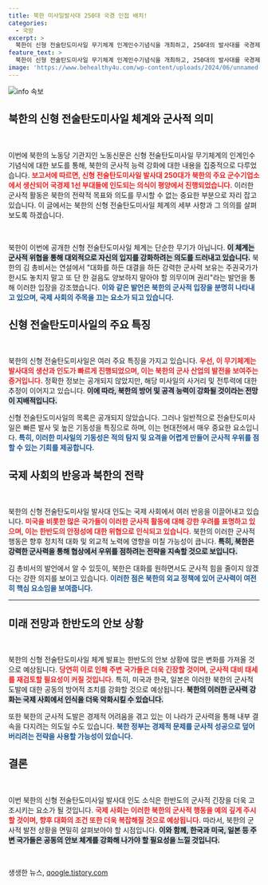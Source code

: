 ```yaml
---
title: 북한 미사일발사대 250대 국경 인접 배치!
categories:
  - 국방
excerpt: >
  북한이 신형 전술탄도미사일 무기체계 인계인수기념식을 개최하고, 250대의 발사대를 국경제부대에 인도했다고 발표했다. 김 총비서는 미국에 강력한 군사력 보유의 중요성을 강조하며 긴장을 고조시켰다.
feature_text: >
  북한이 신형 전술탄도미사일 무기체계 인계인수기념식을 개최하고, 250대의 발사대를 국경제부대에 인도했다고 발표했다. 김 총비서는 미국에 강력한 군사력 보유의 중요성을 강조하며 긴장을 고조시켰다.
image: 'https://www.behealthy4u.com/wp-content/uploads/2024/06/unnamed-file.png'
---
```


<p><img src="https://www.behealthy4u.com/wp-content/uploads/2024/06/unnamed-file.png" alt="info 속보" /></p>

<h2 data-ke-size="size26">북한의 신형 전술탄도미사일 체계와 군사적 의미</h2>

<p data-ke-size="size16">&nbsp;</p>

<p>이번에 북한의 노동당 기관지인 노동신문은 신형 전술탄도미사일 무기체계의 인계인수기념식에 대한 보도를 통해, 북한의 군사적 능력 강화에 대한 내용을 집중적으로 다루었습니다. <b><span style="color: #ee2323;">보고서에 따르면, 신형 전술탄도미사일 발사대 250대가 북한의 주요 군수기업소에서 생산되어 국경제 1선 부대들에 인도되는 의식이 평양에서 진행되었습니다.</span></b> 이러한 군사적 활동은 북한의 전략적 목표와 의도를 무시할 수 없는 중요한 부분으로 자리 잡고 있습니다. 이 글에서는 북한의 신형 전술탄도미사일 체계의 세부 사항과 그 의의를 살펴보도록 하겠습니다.<p data-ke-size="size16">&nbsp;</p></p>

<p>북한이 이번에 공개한 신형 전술탄도미사일 체계는 단순한 무기가 아닙니다. <b><span style="background-color: #21538527;">이 체계는 군사적 위협을 통해 대외적으로 자신의 입지를 강화하려는 의도를 드러내고 있습니다.</span></b> 북한의 김 총비서는 연설에서 "대화를 하든 대결을 하든 강력한 군사력 보유는 주권국가가 한시도 놓치지 말고 또 단 한 걸음도 양보하지 말아야 할 의무이며 권리"라는 발언을 통해 이러한 입장을 강조했습니다. <b><span style="color: #1a5490;">이와 같은 발언은 북한의 군사적 입장을 분명히 나타내고 있으며, 국제 사회의 주목을 끄는 요소가 되고 있습니다.</span></b> </p>

<h2 data-ke-size="size26">신형 전술탄도미사일의 주요 특징</h2>

<p data-ke-size="size16">&nbsp;</p>

<p>북한의 신형 전술탄도미사일은 여러 주요 특징을 가지고 있습니다. <b><span style="color: #ee2323;">우선, 이 무기체계는 발사대의 생산과 인도가 빠르게 진행되었으며, 이는 북한의 군사 산업의 발전을 보여주는 증거입니다.</span></b> 정확한 정보는 공개되지 않았지만, 해당 미사일의 사거리 및 전투력에 대한 추정이 이어지고 있습니다. <b><span style="background-color: #21538527;">이에 따라, 북한의 방어 및 공격 능력이 강화될 것이라는 전망이 지배적입니다.</span></b></p>

<p>신형 전술탄도미사일의 목록은 공개되지 않았습니다. 그러나 일반적으로 전술탄도미사일은 빠른 발사 및 높은 기동성을 특징으로 하며, 이는 현대전에서 매우 중요한 요소입니다. <b><span style="color: #1a5490;">특히, 이러한 미사일의 기동성은 적의 탐지 및 요격을 어렵게 만들어 군사적 우위를 점할 수 있는 기회를 제공합니다.</span></b> </p>

<h2 data-ke-size="size26">국제 사회의 반응과 북한의 전략</h2>

<p data-ke-size="size16">&nbsp;</p>

<p>북한의 신형 전술탄도미사일 발사대 인도는 국제 사회에서 여러 반응을 이끌어내고 있습니다. <b><span style="color: #ee2323;">미국을 비롯한 많은 국가들이 이러한 군사적 활동에 대해 강한 우려를 표명하고 있으며, 이는 한반도의 안정성에 대한 위협으로 인식되고 있습니다.</span></b> 북한의 이러한 군사적 행동은 향후 정치적 대화 및 외교적 노력에 영향을 미칠 가능성이 큽니다. <b><span style="background-color: #21538527;">특히, 북한은 강력한 군사력을 통해 협상에서 우위를 점하려는 전략을 지속할 것으로 보입니다.</span></b></p>

<p>김 총비서의 발언에서 알 수 있듯이, 북한은 대화를 원하면서도 군사적 힘을 줄이지 않겠다는 강한 의지를 보이고 있습니다. <b><span style="color: #1a5490;">이러한 점은 북한의 외교 정책에 있어 군사력이 여전히 핵심 요소임을 보여줍니다.</span></b> </p>

<hr />

<h2 data-ke-size="size26">미래 전망과 한반도의 안보 상황</h2>

<p data-ke-size="size16">&nbsp;</p>

<p>북한의 신형 전술탄도미사일 체계 발표는 한반도의 안보 상황에 많은 변화를 가져올 것으로 예상됩니다. <b><span style="color: #ee2323;">당연히 이로 인해 주변 국가들은 더욱 긴장할 것이며, 군사적 대비 태세를 재검토할 필요성이 커질 것입니다.</span></b> 특히, 미국과 한국, 일본은 이러한 북한의 군사적 도발에 대한 공동의 방어적 조치를 강화할 것으로 예상됩니다. <b><span style="background-color: #21538527;">북한의 이러한 군사력 강화는 국제 사회에서 인식을 더욱 악화시킬 수 있습니다.</span></b> </p>

<p>또한 북한의 군사적 도발은 경제적 어려움을 겪고 있는 이 나라가 군사력을 통해 내부 결속을 다지려는 의도일 수도 있습니다. <b><span style="color: #1a5490;">북한 정부는 경제적 문제를 군사적 성공으로 덮어버리려는 전략을 사용할 가능성이 있습니다.</span></b> </p>

<h2 data-ke-size="size26">결론</h2>

<p data-ke-size="size16">&nbsp;</p>

<p>이번 북한의 신형 전술탄도미사일 발사대 인도 소식은 한반도의 군사적 긴장을 더욱 고조시키는 요소가 될 것입니다. <b><span style="color: #ee2323;">국제 사회는 이러한 북한의 군사적 행동을 예의 깊게 주시할 것이며, 향후 대화의 조건 또한 더욱 복잡해질 것으로 예상됩니다.</span></b> 따라서, 북한의 군사적 발전 상황을 면밀히 살펴보아야 할 시점입니다. <b><span style="background-color: #21538527;">이와 함께, 한국과 미국, 일본 등 주변 국가들은 공동의 안보 체계를 강화해 나가야 할 필요성을 느낄 것입니다.</span></b> </p>

<p data-ke-size="size16">&nbsp;</p>
생생한 뉴스, <a href="https://qoogle.tistory.com" rel="dofollow">qoogle.tistory.com</a>


